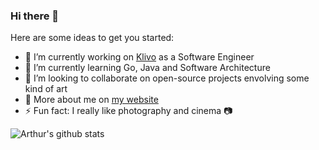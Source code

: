 ### Hi there 👋

Here are some ideas to get you started:

- 🔭 I’m currently working on [Klivo](https://github.com/klivohealth) as a Software Engineer
- 🌱 I’m currently learning Go, Java and Software Architecture
- 👯 I’m looking to collaborate on open-source projects envolving some kind of art
- 👀 More about me on [my website](https://arthurvdiniz.me)
- ⚡ Fun fact: I really like photography and cinema 📷

![Arthur's github stats](https://github-readme-stats.vercel.app/api?username=arthurvdiniz&count_private=true)

